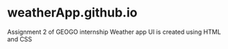 # weatherApp.github.io
Assignment 2 of GEOGO internship 
Weather app UI is created using HTML and CSS
